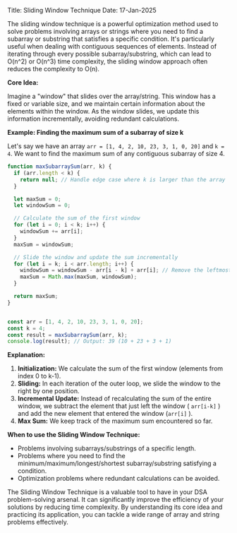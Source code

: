 Title: Sliding Window Technique
Date: 17-Jan-2025

The sliding window technique is a powerful optimization method used to solve problems involving arrays or strings where you need to find a subarray or substring that satisfies a specific condition. It's particularly useful when dealing with contiguous sequences of elements.  Instead of iterating through every possible subarray/substring, which can lead to O(n^2) or O(n^3) time complexity, the sliding window approach often reduces the complexity to O(n).

**Core Idea:**

Imagine a "window" that slides over the array/string. This window has a fixed or variable size, and we maintain certain information about the elements within the window. As the window slides, we update this information incrementally, avoiding redundant calculations.

**Example: Finding the maximum sum of a subarray of size k**

Let's say we have an array `arr = [1, 4, 2, 10, 23, 3, 1, 0, 20]` and `k = 4`. We want to find the maximum sum of any contiguous subarray of size 4.

```javascript
function maxSubarraySum(arr, k) {
  if (arr.length < k) {
    return null; // Handle edge case where k is larger than the array
  }

  let maxSum = 0;
  let windowSum = 0;

  // Calculate the sum of the first window
  for (let i = 0; i < k; i++) {
    windowSum += arr[i];
  }
  maxSum = windowSum;

  // Slide the window and update the sum incrementally
  for (let i = k; i < arr.length; i++) {
    windowSum = windowSum - arr[i - k] + arr[i]; // Remove the leftmost element and add the rightmost
    maxSum = Math.max(maxSum, windowSum);
  }

  return maxSum;
}


const arr = [1, 4, 2, 10, 23, 3, 1, 0, 20];
const k = 4;
const result = maxSubarraySum(arr, k);
console.log(result); // Output: 39 (10 + 23 + 3 + 1)

```

**Explanation:**

1. **Initialization:**  We calculate the sum of the first window (elements from index 0 to k-1).
2. **Sliding:**  In each iteration of the outer loop, we slide the window to the right by one position.
3. **Incremental Update:**  Instead of recalculating the sum of the entire window, we subtract the element that just left the window ( `arr[i-k]` ) and add the new element that entered the window (`arr[i]` ).
4. **Max Sum:** We keep track of the maximum sum encountered so far.

**When to use the Sliding Window Technique:**

* Problems involving subarrays/substrings of a specific length.
* Problems where you need to find the minimum/maximum/longest/shortest subarray/substring satisfying a condition.
* Optimization problems where redundant calculations can be avoided.

The Sliding Window Technique is a valuable tool to have in your DSA problem-solving arsenal. It can significantly improve the efficiency of your solutions by reducing time complexity.  By understanding its core idea and practicing its application, you can tackle a wide range of array and string problems effectively.

